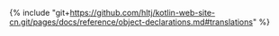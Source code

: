 {% include "git+https://github.com/hltj/kotlin-web-site-cn.git/pages/docs/reference/object-declarations.md#translations" %}
